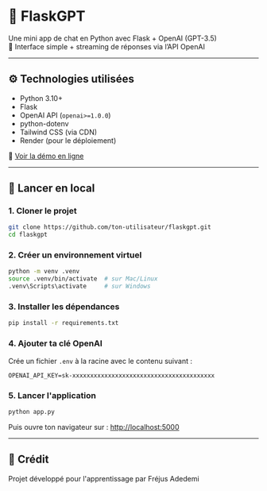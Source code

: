 # 🧠 FlaskGPT

Une mini app de chat en Python avec Flask + OpenAI (GPT-3.5)  
💬 Interface simple + streaming de réponses via l’API OpenAI

---

## ⚙️ Technologies utilisées

- Python 3.10+
- Flask
- OpenAI API (`openai>=1.0.0`)
- python-dotenv
- Tailwind CSS (via CDN)
- Render (pour le déploiement)

🚀 [Voir la démo en ligne](https://flaskgpt-1dku.onrender.com)

---

## 🧪 Lancer en local

### 1. Cloner le projet

```bash
git clone https://github.com/ton-utilisateur/flaskgpt.git
cd flaskgpt
```

### 2. Créer un environnement virtuel

```bash
python -m venv .venv
source .venv/bin/activate  # sur Mac/Linux
.venv\Scripts\activate     # sur Windows
```

### 3. Installer les dépendances

```bash
pip install -r requirements.txt
```

### 4. Ajouter ta clé OpenAI

Crée un fichier `.env` à la racine avec le contenu suivant :

```env
OPENAI_API_KEY=sk-xxxxxxxxxxxxxxxxxxxxxxxxxxxxxxxxxxxxxxxx
```

### 5. Lancer l'application

```bash
python app.py
```

Puis ouvre ton navigateur sur : [http://localhost:5000](http://localhost:5000)

---

## 🙌 Crédit

Projet développé pour l'apprentissage par Fréjus Adedemi
